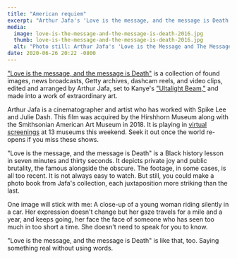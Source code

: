 ```yaml
---
title: "American requiem"
excerpt: "Arthur Jafa's 'Love is the message, and the message is Death' is an extraordinary piece of video art."
media:
  image: love-is-the-message-and-the-message-is-death-2016.jpg
  thumb: love-is-the-message-and-the-message-is-death-2016.jpg
  alt: "Photo still: Arthur Jafa's 'Love is the Message and The Message is Death'"
date: 2020-06-26 20:22 -0800
---
```


["Love is the message, and the message is Death"](https://www.moca.org/program/arthur-jafa-love-is-the-message-the-message-is-death) is a collection of found images, news broadcasts, Getty archives, dashcam reels, and video clips, edited and arranged by Arthur Jafa, set to Kanye's ["Ultalight Beam,"](https://www.youtube.com/watch?v=6oHdAA3AqnE) and made into a work of extraordinary art.

Arthur Jafa is a cinematographer and artist who has worked with Spike Lee and Julie Dash. This film was acquired by the Hirshhorn Museum along with the Smithsonian American Art Museum in 2018. It is playing in [virtual screenings](https://hirshhorn.si.edu/news/press-release/love-is-the-message-the-message-is-death-streamed-june-26-28/) at 13 museums this weekend. Seek it out once the world re-opens if you miss these shows.

"Love is the message, and the message is Death" is a Black history lesson in seven minutes and thirty seconds. It depicts private joy and public brutality, the famous alongside the obscure. The footage, in some cases, is all too recent. It is not always easy to watch. But still, you could make a photo book from Jafa's collection, each juxtaposition more striking than the last.

One image will stick with me: A close-up of a young woman riding silently in a car. Her expression doesn't change but her gaze travels for a mile and a year, and keeps going, her face the face of someone who has seen too much in too short a time. She doesn't need to speak for you to know.

"Love is the message, and the message is Death" is like that, too. Saying something real without using words.
